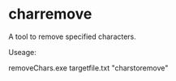 # charremove
A tool to remove specified characters.

Useage: 

removeChars.exe targetfile.txt "charstoremove"
